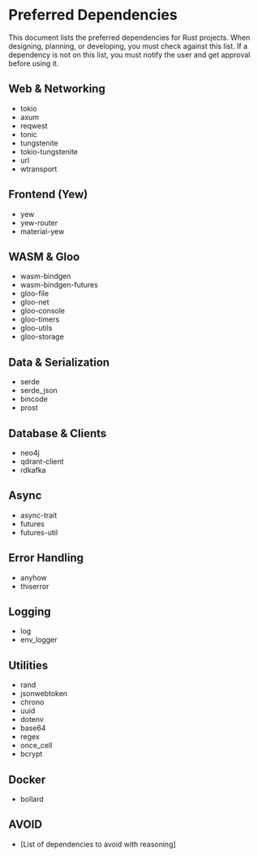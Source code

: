 # Preferred Dependencies

This document lists the preferred dependencies for Rust projects. When designing, planning, or developing, you must check against this list. If a dependency is not on this list, you must notify the user and get approval before using it.

## Web & Networking
- tokio
- axum
- reqwest
- tonic
- tungstenite
- tokio-tungstenite
- url
- wtransport

## Frontend (Yew)
- yew
- yew-router
- material-yew

## WASM & Gloo
- wasm-bindgen
- wasm-bindgen-futures
- gloo-file
- gloo-net
- gloo-console
- gloo-timers
- gloo-utils
- gloo-storage

## Data & Serialization
- serde
- serde_json
- bincode
- prost

## Database & Clients
- neo4j
- qdrant-client
- rdkafka

## Async
- async-trait
- futures
- futures-util

## Error Handling
- anyhow
- thiserror

## Logging
- log
- env_logger

## Utilities
- rand
- jsonwebtoken
- chrono
- uuid
- dotenv
- base64
- regex
- once_cell
- bcrypt

## Docker
- bollard

## AVOID

- [List of dependencies to avoid with reasoning]